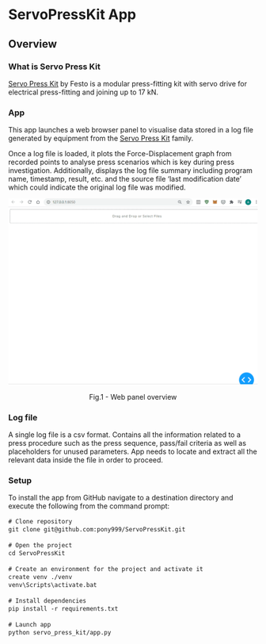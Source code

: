 # ServoPressKit App

## Overview

### What is Servo Press Kit

[Servo Press Kit](https://www.festo.com/cms/en-gb_gb/59135.htm) by Festo is a modular press-fitting kit with servo drive 
for electrical press-fitting and joining up to 17 kN.

### App

This app launches a web browser panel to visualise data stored in a log file generated by equipment from the
[Servo Press Kit](https://www.festo.com/cms/en-gb_gb/59135.htm) family. 

Once a log file is loaded, it plots the Force-Displacement graph from recorded points to analyse press 
scenarios which is key during press investigation.
Additionally, displays the log file summary including program name, timestamp, result, etc. and the source file 
‘last modification date’ which could indicate the original log file was modified.

<kbd>![](img/sample.gif)</kbd>

<p style="text-align: center">
Fig.1 - Web panel overview
</p>

### Log file

A single log file is a csv format. Contains all the information related to a press procedure such as the 
press sequence, pass/fail criteria as well as placeholders for unused parameters. App needs to locate and extract all 
the relevant data inside the file in order to proceed. 

### Setup

To install the app from GitHub navigate to a destination directory and execute the following from the command prompt:

```
# Clone repository
git clone git@github.com:pony999/ServoPressKit.git

# Open the project
cd ServoPressKit

# Create an environment for the project and activate it
create venv ./venv
venv\Scripts\activate.bat

# Install dependencies
pip install -r requirements.txt

# Launch app
python servo_press_kit/app.py
```